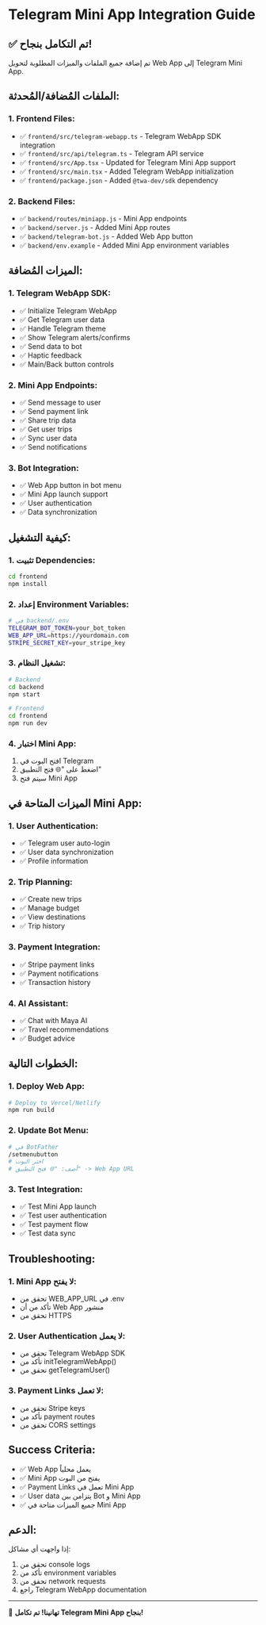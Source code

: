 # Telegram Mini App Integration Guide

## ✅ تم التكامل بنجاح!

تم إضافة جميع الملفات والميزات المطلوبة لتحويل Web App إلى Telegram Mini App.

## الملفات المُضافة/المُحدثة:

### 1. Frontend Files:
- ✅ `frontend/src/telegram-webapp.ts` - Telegram WebApp SDK integration
- ✅ `frontend/src/api/telegram.ts` - Telegram API service
- ✅ `frontend/src/App.tsx` - Updated for Telegram Mini App support
- ✅ `frontend/src/main.tsx` - Added Telegram WebApp initialization
- ✅ `frontend/package.json` - Added `@twa-dev/sdk` dependency

### 2. Backend Files:
- ✅ `backend/routes/miniapp.js` - Mini App endpoints
- ✅ `backend/server.js` - Added Mini App routes
- ✅ `backend/telegram-bot.js` - Added Web App button
- ✅ `backend/env.example` - Added Mini App environment variables

## الميزات المُضافة:

### 1. Telegram WebApp SDK:
- ✅ Initialize Telegram WebApp
- ✅ Get Telegram user data
- ✅ Handle Telegram theme
- ✅ Show Telegram alerts/confirms
- ✅ Send data to bot
- ✅ Haptic feedback
- ✅ Main/Back button controls

### 2. Mini App Endpoints:
- ✅ Send message to user
- ✅ Send payment link
- ✅ Share trip data
- ✅ Get user trips
- ✅ Sync user data
- ✅ Send notifications

### 3. Bot Integration:
- ✅ Web App button in bot menu
- ✅ Mini App launch support
- ✅ User authentication
- ✅ Data synchronization

## كيفية التشغيل:

### 1. تثبيت Dependencies:
```bash
cd frontend
npm install
```

### 2. إعداد Environment Variables:
```bash
# في backend/.env
TELEGRAM_BOT_TOKEN=your_bot_token
WEB_APP_URL=https://yourdomain.com
STRIPE_SECRET_KEY=your_stripe_key
```

### 3. تشغيل النظام:
```bash
# Backend
cd backend
npm start

# Frontend
cd frontend
npm run dev
```

### 4. اختبار Mini App:
1. افتح البوت في Telegram
2. اضغط على "🌐 فتح التطبيق"
3. سيتم فتح Mini App

## الميزات المتاحة في Mini App:

### 1. User Authentication:
- ✅ Telegram user auto-login
- ✅ User data synchronization
- ✅ Profile information

### 2. Trip Planning:
- ✅ Create new trips
- ✅ Manage budget
- ✅ View destinations
- ✅ Trip history

### 3. Payment Integration:
- ✅ Stripe payment links
- ✅ Payment notifications
- ✅ Transaction history

### 4. AI Assistant:
- ✅ Chat with Maya AI
- ✅ Travel recommendations
- ✅ Budget advice

## الخطوات التالية:

### 1. Deploy Web App:
```bash
# Deploy to Vercel/Netlify
npm run build
```

### 2. Update Bot Menu:
```bash
# في BotFather
/setmenubutton
# اختر البوت
# أضف: "🌐 فتح التطبيق" -> Web App URL
```

### 3. Test Integration:
- ✅ Test Mini App launch
- ✅ Test user authentication
- ✅ Test payment flow
- ✅ Test data sync

## Troubleshooting:

### 1. Mini App لا يفتح:
- تحقق من WEB_APP_URL في .env
- تأكد من أن Web App منشور
- تحقق من HTTPS

### 2. User Authentication لا يعمل:
- تحقق من Telegram WebApp SDK
- تأكد من initTelegramWebApp()
- تحقق من getTelegramUser()

### 3. Payment Links لا تعمل:
- تحقق من Stripe keys
- تأكد من payment routes
- تحقق من CORS settings

## Success Criteria:

- ✅ Web App يعمل محلياً
- ✅ Mini App يفتح من البوت
- ✅ Payment Links تعمل في Mini App
- ✅ User data يتزامن بين Bot و Mini App
- ✅ جميع الميزات متاحة في Mini App

## الدعم:

إذا واجهت أي مشاكل:
1. تحقق من console logs
2. تأكد من environment variables
3. تحقق من network requests
4. راجع Telegram WebApp documentation

---

🎉 **تهانينا! تم تكامل Telegram Mini App بنجاح!**
